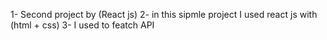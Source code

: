 1- Second project by (React js)
2- in this sipmle project I used react js with (html + css)
3- I used to featch API 
